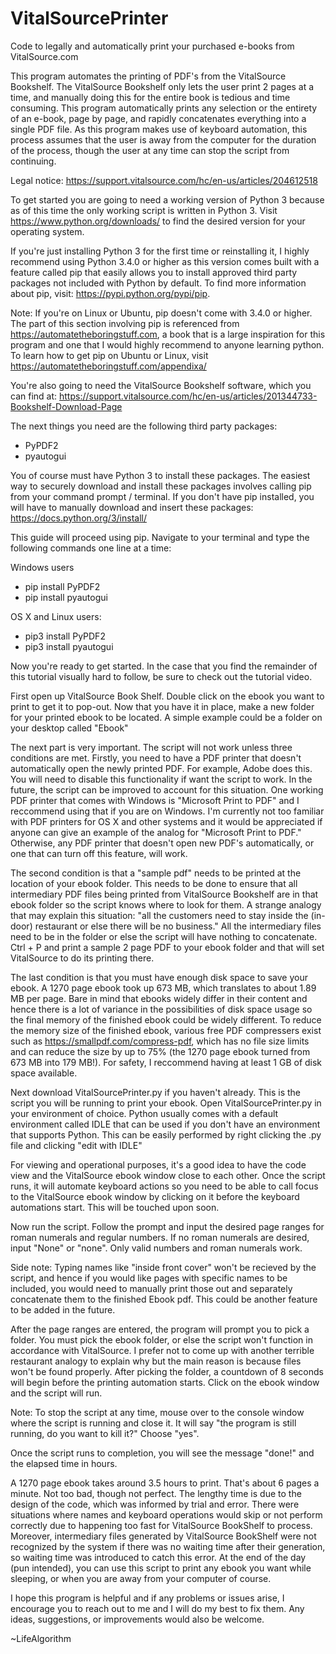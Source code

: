 # VitalSourcePrinter
Code to legally and automatically print your purchased e-books from VitalSource.com

This program automates the printing of PDF's from the VitalSource Bookshelf. The VitalSource Bookshelf only lets the user print 2 pages at a time, and manually doing this for the entire book is tedious and time consuming. This program automatically prints any selection or the entirety of an e-book, page by page, and rapidly concatenates everything into a single PDF file. As this program makes use of keyboard automation, this process assumes that the user is away from the computer for the duration of the process, though the user at any time can stop the script from continuing. 

Legal notice: 
https://support.vitalsource.com/hc/en-us/articles/204612518



To get started you are going to need a working version of Python 3 because as of this time the only working script is written in Python 3. Visit https://www.python.org/downloads/ to find the desired version for your operating system.

If you're just installing Python 3 for the first time or reinstalling it, I highly recommend using Python 3.4.0 or higher as this version comes built with a feature called pip that easily allows you to install approved third party packages not included with Python by default. To find more information about pip, visit: https://pypi.python.org/pypi/pip. 

Note: If you're on Linux or Ubuntu, pip doesn't come with 3.4.0 or higher. The part of this section involving pip is referenced from https://automatetheboringstuff.com, a book that is a large inspiration for this program and one that I would highly recommend to anyone learning python. To learn how to get pip on Ubuntu or Linux, visit https://automatetheboringstuff.com/appendixa/

You're also going to need the VitalSource Bookshelf software, which you can find at: https://support.vitalsource.com/hc/en-us/articles/201344733-Bookshelf-Download-Page

The next things you need are the following third party packages: 
- PyPDF2
- pyautogui

You of course must have Python 3 to install these packages. The easiest way to securely download and install these packages involves calling pip from your command prompt / terminal. If you don't have pip installed, you will have to manually download and insert these packages:
https://docs.python.org/3/install/

This guide will proceed using pip. Navigate to your terminal and type the following commands one line at a time:

Windows users

- pip install PyPDF2
- pip install pyautogui

OS X and Linux users:

- pip3 install PyPDF2
- pip3 install pyautogui

Now you're ready to get started. In the case that you find the remainder of this tutorial visually hard to follow, be sure to check out the tutorial video.

First open up VitalSource Book Shelf. Double click on the ebook you want to print to get it to pop-out. Now that you have it in place, make a new folder for your printed ebook to be located. A simple example could be a folder on your desktop called "Ebook"

The next part is very important. The script will not work unless three conditions are met. Firstly, you need to have a PDF printer that doesn't automatically open the newly printed PDF. For example, Adobe does this. You will need to disable this functionality if want the script to work. In the future, the script can be improved to account for this situation. One working PDF printer that comes with Windows is "Microsoft Print to PDF" and I reccommend using that if you are on Windows. I'm currently not too familiar with PDF printers for OS X and other systems and it would be appreciated if anyone can give an example of the analog for "Microsoft Print to PDF." Otherwise, any PDF printer that doesn't open new PDF's automatically, or one that can turn off this feature, will work.

The second condition is that a "sample pdf" needs to be printed at the location of your ebook folder. This needs to be done to ensure that all intermediary PDF files being printed from VitalSource Bookshelf are in that ebook folder so the script knows where to look for them. A strange analogy that may explain this situation: "all the customers need to stay inside the (in-door) restaurant or else there will be no business." All the intermediary files need to be in the folder or else the script will have nothing to concatenate. 
Ctrl + P and print a sample 2 page PDF to your ebook folder and that will set VitalSource to do its printing there.

The last condition is that you must have enough disk space to save your ebook. A 1270 page ebook took up 673 MB, which translates to about 1.89 MB per page. Bare in mind that ebooks widely differ in their content and hence there is a lot of variance in the possibilities of disk space usage so the final memory of the finished ebook could be widely different. To reduce the memory size of the finished ebook, various free PDF compressers exist such as https://smallpdf.com/compress-pdf, which has no file size limits and can reduce the size by up to 75% (the 1270 page ebook turned from 673 MB into 179 MB!). For safety, I reccommend having at least 1 GB of disk space available. 

Next download VitalSourcePrinter.py if you haven't already. This is the script you will be running to print your ebook. Open VitalSourcePrinter.py in your environment of choice. Python usually comes with a default environment called IDLE that can be used if you don't have an environment that supports Python. This can be easily performed by right clicking the .py file and clicking "edit with IDLE"

For viewing and operational purposes, it's a good idea to have the code view and the VitalSource ebook window close to each other. Once the script runs, it will automate keyboard actions so you need to be able to call focus to the VitalSource ebook window by clicking on it before the keyboard automations start. This will be touched upon soon.

Now run the script. Follow the prompt and input the desired page ranges for roman numerals and regular numbers. If no roman numerals are desired, input "None" or "none". Only valid numbers and roman numerals work. 

Side note: Typing names like "inside front cover" won't be recieved by the script, and hence if you would like pages with specific names to be included, you would need to manually print those out and separately concatenate them to the finished Ebook pdf. This could be another feature to be added in the future.

After the page ranges are entered, the program will prompt you to pick a folder. You must pick the ebook folder, or else the script won't function in accordance with VitalSource. I prefer not to come up with another terrible restaurant analogy to explain why but the main reason is because files won't be found properly. After picking the folder, a countdown of 8 seconds will begin before the printing automation starts. Click on the ebook window and the script will run. 

Note: To stop the script at any time, mouse over to the console window where the script is running and close it. It will say "the program is still running, do you want to kill it?" Choose "yes".

Once the script runs to completion, you will see the message "done!" and the elapsed time in hours.

A 1270 page ebook takes around 3.5 hours to print. That's about 6 pages a minute. Not too bad, though not perfect. The lengthy time is due to the design of the code, which was informed by trial and error. There were situations where names and keyboard operations would skip or not perform correctly due to happening too fast for VitalSource BookShelf to process. Moreover, intermediary files generated by VitalSource BookShelf were not recognized by the system if there was no waiting time after their generation, so waiting time was introduced to catch this error. At the end of the day (pun intended), you can use this script to print any ebook you want while sleeping, or when you are away from your computer of course.

I hope this program is helpful and if any problems or issues arise, I encourage you to reach out to me and I will do my best to fix them. Any ideas, suggestions, or improvements would also be welcome.

~LifeAlgorithm
